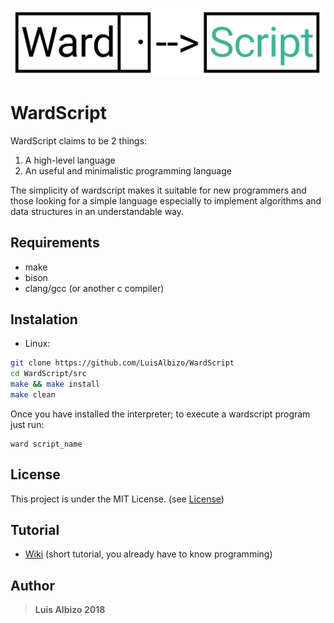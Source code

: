 ![Logo](logo.png)
# WardScript

WardScript claims to be 2 things:

1. A high-level language
2. An useful and minimalistic programming language

The simplicity of wardscript makes it suitable for new programmers and those looking for a simple language
especially to implement algorithms and data structures in an understandable way.

## Requirements

* make
* bison
* clang/gcc (or another c compiler)

## Instalation

* Linux:

``` bash
git clone https://github.com/LuisAlbizo/WardScript
cd WardScript/src
make && make install
make clean
```


Once you have installed the interpreter; to execute a wardscript program just run:

```
ward script_name
```

## License

This project is under the MIT License. (see [License](./LICENSE))

## Tutorial

* [Wiki](https://github.com/LuisAlbizo/WardScript/wiki) (short tutorial, you already have to know programming)

## Author

> **Luis Albizo 2018**

